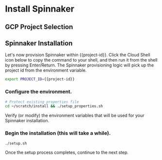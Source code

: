 # Install Spinnaker

## GCP Project Selection

<walkthrough-project-billing-setup></walkthrough-project-billing-setup>

## Spinnaker Installation

Let's now provision Spinnaker within {{project-id}}. Click the Cloud Shell icon below to copy the command to your shell, and then run it from the shell by pressing Enter/Return. The Spinnaker provisioning logic will pick up the project id from the environment variable.

```bash
export PROJECT_ID={{project-id}}
```

### Configure the environment.

```bash
# Protect existing properties file
cd ~/scratch/install && ./setup_properties.sh
```

Verify (or modify) the environment variables that will be used for your Spinnaker installation.

<walkthrough-editor-open-file filePath="scratch/install/properties"
                              text="Open properties file">
</walkthrough-editor-open-file>

### Begin the installation (this will take a while).

```bash
./setup.sh
```

Once the setup process completes, continue to the next step.
